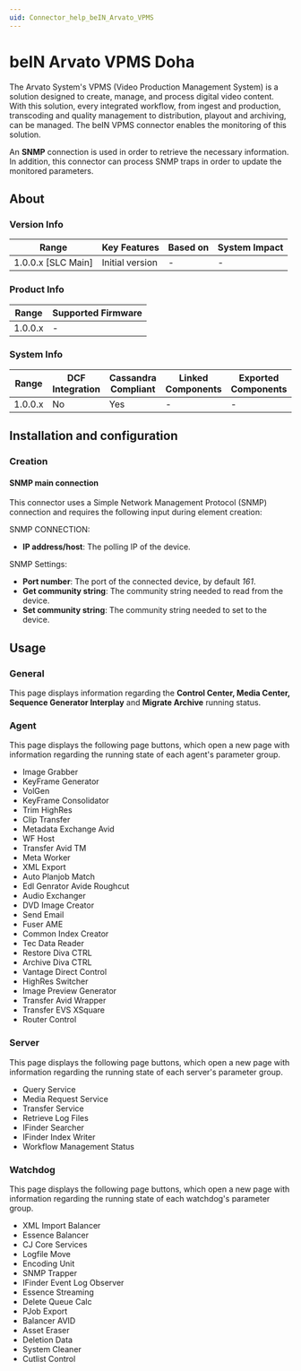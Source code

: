 ```yaml
---
uid: Connector_help_beIN_Arvato_VPMS
---
```


# beIN Arvato VPMS Doha

The Arvato System's VPMS (Video Production Management System) is a solution designed to create, manage, and process digital video content. With this solution, every integrated workflow, from ingest and production, transcoding and quality management to distribution, playout and archiving, can be managed. The beIN VPMS connector enables the monitoring of this solution.

An **SNMP** connection is used in order to retrieve the necessary information. In addition, this connector can process SNMP traps in order to update the monitored parameters.

## About

### Version Info

| Range                | Key Features     | Based on     | System Impact     |
|----------------------|------------------|--------------|-------------------|
| 1.0.0.x [SLC Main]   | Initial version  | -            | -                 |

### Product Info

| Range     | Supported Firmware     |
|-----------|------------------------|
| 1.0.0.x   | -                      |

### System Info

| Range     | DCF Integration     | Cassandra Compliant     | Linked Components     | Exported Components     |
|-----------|---------------------|-------------------------|-----------------------|-------------------------|
| 1.0.0.x   | No                  | Yes                     | -                     | -                       |

## Installation and configuration

### Creation

#### SNMP main connection

This connector uses a Simple Network Management Protocol (SNMP) connection and requires the following input during element creation:

SNMP CONNECTION:

- **IP address/host**: The polling IP of the device.

SNMP Settings:

- **Port number**: The port of the connected device, by default *161*.
- **Get community string**: The community string needed to read from the device.
- **Set community string**: The community string needed to set to the device.

## Usage

### General

This page displays information regarding the **Control Center, Media Center, Sequence Generator Interplay** and **Migrate Archive** running status.

### Agent

This page displays the following page buttons, which open a new page with information regarding the running state of each agent's parameter group.

- Image Grabber
- KeyFrame Generator
- VolGen
- KeyFrame Consolidator
- Trim HighRes
- Clip Transfer
- Metadata Exchange Avid
- WF Host
- Transfer Avid TM
- Meta Worker
- XML Export
- Auto Planjob Match
- Edl Genrator Avide Roughcut
- Audio Exchanger
- DVD Image Creator
- Send Email
- Fuser AME
- Common Index Creator
- Tec Data Reader
- Restore Diva CTRL
- Archive Diva CTRL
- Vantage Direct Control
- HighRes Switcher
- Image Preview Generator
- Transfer Avid Wrapper
- Transfer EVS XSquare
- Router Control

### Server

This page displays the following page buttons, which open a new page with information regarding the running state of each server's parameter group.

- Query Service
- Media Request Service
- Transfer Service
- Retrieve Log Files
- IFinder Searcher
- IFinder Index Writer
- Workflow Management Status

### Watchdog

This page displays the following page buttons, which open a new page with information regarding the running state of each watchdog's parameter group.

- XML Import Balancer
- Essence Balancer
- CJ Core Services
- Logfile Move
- Encoding Unit
- SNMP Trapper
- IFinder Event Log Observer
- Essence Streaming
- Delete Queue Calc
- PJob Export
- Balancer AVID
- Asset Eraser
- Deletion Data
- System Cleaner
- Cutlist Control
